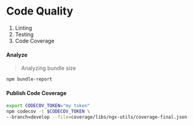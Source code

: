 # Code Quality

1. Linting
1. Testing
1. Code Coverage

#### Analyze

> Analyzing bundle size

```bash
npm bundle-report
```

#### Publish Code Coverage

```bash
export CODECOV_TOKEN="my token"
npm codecov -t $CODECOV_TOKEN \
--branch=develop --file=coverage/libs/ngx-utils/coverage-final.json
```


